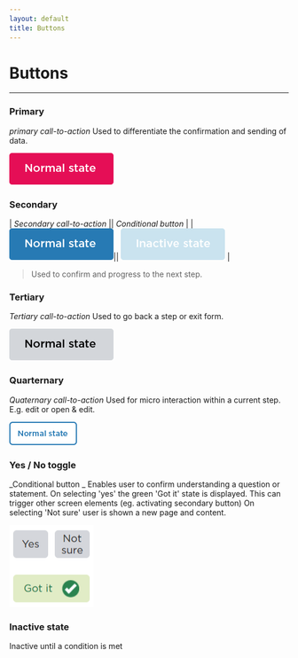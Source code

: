 ```yaml
---
layout: default
title: Buttons
---
```

# Buttons
* * *

### Primary
_primary call-to-action_
Used to differentiate the confirmation and sending of data.

![](img/button-primary.png)


### Secondary 

| _Secondary call-to-action_ || _Conditional button_ |
| ![](img/button-secondary.png)|| ![](img/button-secondary-inactive.png) |

>Used to confirm and progress to the next step.

### Tertiary 
_Tertiary call-to-action_
Used to go back a step or exit form.

![](img/button-tertiary.png)

### Quarternary 
_Quaternary call-to-action_
Used for micro interaction within a current step. E.g. edit or open & edit.

![](img/button-quarternary.png)

### Yes / No toggle 
_Conditional button _
Enables user to confirm understanding a question or statement. 
On selecting 'yes' the green 'Got it' state is displayed. This can trigger other screen elements (eg. activating secondary button)
On selecting 'Not sure' user is shown a new page and content.

![](img/toggle.png)

### Inactive state 

Inactive until a condition is met



